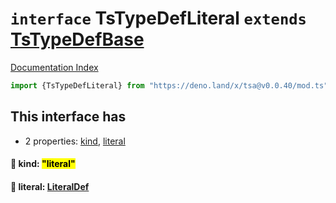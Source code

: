 # `interface` TsTypeDefLiteral `extends` [TsTypeDefBase](../private.interface.TsTypeDefBase/README.md)

[Documentation Index](../README.md)

```ts
import {TsTypeDefLiteral} from "https://deno.land/x/tsa@v0.0.40/mod.ts"
```

## This interface has

- 2 properties:
[kind](#-kind-literal),
[literal](#-literal-literaldef)


#### 📄 kind: <mark>"literal"</mark>



#### 📄 literal: [LiteralDef](../type.LiteralDef/README.md)



